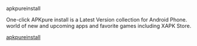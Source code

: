 apkpureinstall

One-click APKpure install is a Latest Version collection for Android Phone. world of new and upcoming apps and favorite games including XAPK Store.

<a href="https://apkpureinstall.com/app/">apkpureinstall</a>
